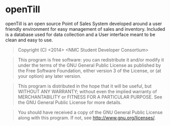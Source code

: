 openTill
========

openTill is an open source Point of Sales System developed around a user friendly environment for easy management of sales and inventory. Included is a database used for data collection and a User interface meant to be clean and easy to use.

>Copyright (C) &lt;2014&gt;  &lt;NMC Student Developer Consortium&gt;

>This program is free software: you can redistribute it and/or modify
it under the terms of the GNU General Public License as published by
the Free Software Foundation, either version 3 of the License, or
(at your option) any later version.

>This program is distributed in the hope that it will be useful,
but WITHOUT ANY WARRANTY; without even the implied warranty of
MERCHANTABILITY or FITNESS FOR A PARTICULAR PURPOSE.  See the
GNU General Public License for more details.

>You should have received a copy of the GNU General Public License
along with this program.  If not, see <http://www.gnu.org/licenses/>.
